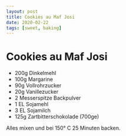 ```yaml
---
layout: post
title: Cookies au Maf Josi
date: 2020-02-22
tags: [sweet, baking]
---
```

# Cookies au Maf Josi

- 200g Dinkelmehl
- 100g Margarine
- 90g Vollrohrzucker
- 20g Vanillezucker
- 2 Messerspitze Backpulver
- 1 EL Sojamehl
- 3 EL Sojamilch
- 125g Zartbitterschokolade (700ge)

Alles mixen und bei 150° C 25 Minuten backen.  
